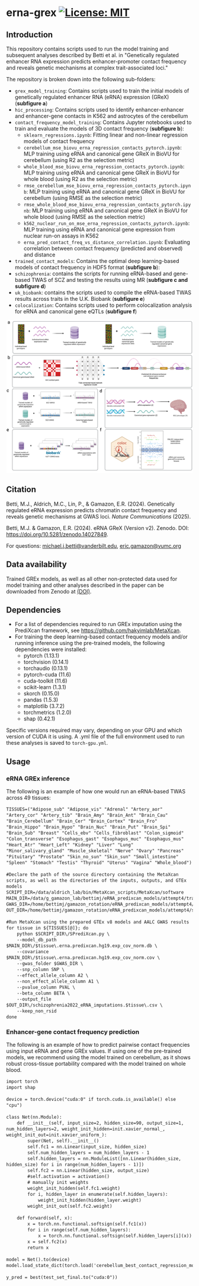 # erna-grex [![License: MIT](https://img.shields.io/badge/License-MIT-yellow.svg)](https://github.com/mjbetti/erna-grex/blob/master/LICENSE) 
## Introduction  

This repository contains scripts used to run the model training and subsequent analyses described by Betti et al. in "Genetically regulated enhancer RNA expression predicts enhancer-promoter contact frequency and reveals genetic mechanisms at complex trait-associated loci."

The repository is broken down into the following sub-folders:
* ```grex_model_training```: Contains scripts used to train the initial models of genetically regulated enhancer RNA (eRNA) expression (GReX) (**subfigure a**)
* ```hic_processing```: Contains scripts used to identify enhancer-enhancer and enhancer-gene contacts in K562 and astrocytes of the cerebellum
* ```contact_frequency_model_training```: Contains Jupyter notebooks used to train and evaluate the models of 3D contact frequency (**subfigure b**):
  * ```sklearn_regressions.ipynb```: Fitting linear and non-linear regression models of contact frequency
  * ```cerebellum_mse_biovu_erna_regression_contacts_pytorch.ipynb```: MLP training using eRNA and canonical gene GReX in BioVU for cerebellum (using R2 as the selection metric)
  * ```whole_blood_mse_biovu_erna_regression_contacts_pytorch.ipynb```: MLP training using eRNA and canonical gene GReX in BioVU for whole blood (using R2 as the selection metric)
  * ```rmse_cerebellum_mse_biovu_erna_regression_contacts_pytorch.ipynb```: MLP training using eRNA and canonical gene GReX in BioVU for cerebellum (using RMSE as the selection metric)
  * ```rmse_whole_blood_mse_biovu_erna_regression_contacts_pytorch.ipynb```: MLP training using eRNA and canonical gene GReX in BioVU for whole blood (using RMSE as the selection metric)
  * ```k562_nuclear_run_on_mse_erna_regression_contacts_pytorch.ipynb```: MLP training using eRNA and canonical gene expression from nuclear run-on assays in K562
  * ```erna_pred_contact_freq_vs_distance_correlation.ipynb```: Evaluating correlation between contact frequency (predicted and observed) and distance
* ```trained_contact_models```: Contains the optimal deep learning-based models of contact frequency in HDF5 format (**subfigure b**):
* ```schizophrenia```: contains the scripts for running eRNA-based and gene-based TWAS of SCZ and testing the results using MR (**subfigure c and subfigure d**)
* ```uk_biobank```: contains the scripts used to compile the eRNA-based TWAS results across traits in the U.K. Biobank (**subfigure e**)
* ```colocalization```: Contains scripts used to perform colocalization analysis for eRNA and canonical gene eQTLs (**subfigure f**)

![alt text](https://github.com/mjbetti/erna-grex/blob/main/Fig1.png?raw=true)

## Citation 
Betti, M.J., Aldrich, M.C., Lin, P., & Gamazon, E.R. (2024). Genetically regulated eRNA expression predicts chromatin contact frequency and reveals genetic mechanisms at GWAS loci. *Nature Communications* (2025).

Betti, M.J. & Gamazon, E.R. (2024). eRNA GReX (Version v2). Zenodo. DOI: https://doi.org/10.5281/zenodo.14027849.

For questions:  michael.j.betti@vanderbilt.edu, eric.gamazon@vumc.org  

## Data availability
Trained GREx models, as well as all other non-protected data used for model training and other analyses described in the paper can be downloaded from Zenodo at [(DOI)](https://doi.org/10.5281/zenodo.14027849).

## Dependencies
* For a list of dependencies required to run GREx imputation using the PrediXcan framework, see https://github.com/hakyimlab/MetaXcan.
* For training the deep learning-based contact frequency models and/or running inference using the pre-trained models, the following dependencies were installed:
    * pytorch (1.13.1)
    * torchvision (0.14.1)
    * torchaudio (0.13.1)
    * pytorch-cuda (11.6)
    * cuda-toolkit (11.6)
    * scikit-learn (1.3.1)
    * skorch (0.15.0)
    * pandas (1.5.3)
    * matplotlib (3.7.2)
    * torchmetrics (1.2.0)
    * shap (0.42.1)

Specific versions required may vary, depending on your GPU and which version of CUDA it is using. A .yml file of the full environment used to run these analyses is saved to ```torch-gpu.yml```.

## Usage
### eRNA GREx inference
The following is an example of how one would run an eRNA-based TWAS across 49 tissues:
```
TISSUES=("Adipose_sub" "Adipose_vis" "Adrenal" "Artery_aor" "Artery_cor" "Artery_tib" "Brain_Amy" "Brain_Ant" "Brain_Cau" "Brain_Cerebellum" "Brain_Cer" "Brain_Cortex" "Brain_Fro" "Brain_Hippo" "Brain_Hypo" "Brain_Nuc" "Brain_Put" "Brain_Spi" "Brain_Sub" "Breast" "Cells_ebv" "Cells_fibroblast" "Colon_sigmoid" "Colon_transverse" "Esophagus_gast" "Esophagus_muc" "Esophagus_mus" "Heart_Atr" "Heart_Left" "Kidney" "Liver" "Lung" "Minor_salivary_gland" "Muscle_skeletal" "Nerve" "Ovary" "Pancreas" "Pituitary" "Prostate" "Skin_no_sun" "Skin_sun" "Small_intestine" "Spleen" "Stomach" "Testis" "Thyroid" "Uterus" "Vagina" "Whole_blood")

#Declare the path of the source directory containing the MetaXcan scripts, as well as the directories of the inputs, outputs, and GTEx models
SCRIPT_DIR=/data/aldrich_lab/bin/MetaXcan_scripts/MetaXcan/software
MAIN_DIR=/data/g_gamazon_lab/bettimj/eRNA_predixcan_models/attempt4/training/all_models
GWAS_DIR=/home/bettimj/gamazon_rotation/eRNA_predixcan_models/attempt4/schizophrenia/for_metaxcan_in
OUT_DIR=/home/bettimj/gamazon_rotation/eRNA_predixcan_models/attempt4/schizophrenia/twas_all

#Run MetaXcan using the prepared GTEx v8 models and AALC GWAS results
for tissue in ${TISSUES[@]}; do
	python $SCRIPT_DIR\/SPrediXcan.py \
	--model_db_path $MAIN_DIR\/$tissue\.erna.predixcan.hg19.exp_cov_norm.db \
	--covariance $MAIN_DIR\/$tissue\.erna.predixcan.hg19.exp_cov_norm.cov \
	--gwas_folder $GWAS_DIR \
	--snp_column SNP \
	--effect_allele_column A2 \
	--non_effect_allele_column A1 \
	--pvalue_column PVAL \
	--beta_column BETA \
	--output_file $OUT_DIR\/schizophrenia2022_eRNA_imputations.$tissue\.csv \
	--keep_non_rsid
done
```

### Enhancer-gene contact frequency prediction
The following is an example of how to predict pairwise contact frequencies using input eRNA and gene GREx values. If using one of the pre-trained models, we recommend using the model trained on cerebellum, as it shows robust cross-tissue portability compared with the model trained on whole blood.
```
import torch
import shap

device = torch.device("cuda:0" if torch.cuda.is_available() else "cpu")

class Net(nn.Module):
    def __init__(self, input_size=2, hidden_size=90, output_size=1, num_hidden_layers=2, weight_init_hidden=init.xavier_normal_, weight_init_out=init.xavier_uniform_):
        super(Net, self).__init__()
        self.fc1 = nn.Linear(input_size, hidden_size)
        self.num_hidden_layers = num_hidden_layers - 1
        self.hidden_layers = nn.ModuleList([nn.Linear(hidden_size, hidden_size) for i in range(num_hidden_layers - 1)])
        self.fc2 = nn.Linear(hidden_size, output_size)
        #self.activation = activation()
        # manually init weights
        weight_init_hidden(self.fc1.weight)
        for i, hidden_layer in enumerate(self.hidden_layers):
            weight_init_hidden(hidden_layer.weight)
        weight_init_out(self.fc2.weight)

    def forward(self, x):
        x = torch.nn.functional.softsign(self.fc1(x))
        for i in range(self.num_hidden_layers):
            x = torch.nn.functional.softsign(self.hidden_layers[i](x))
        x = self.fc2(x)
        return x
    
model = Net().to(device)
model.load_state_dict(torch.load('cerebellum_best_contact_regression_model.h5'))

y_pred = best(test_set_final.to("cuda:0"))
```
